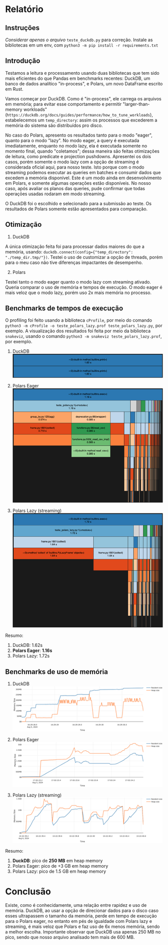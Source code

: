 # Relatório

## Instruções
*Considerar apenas o arquivo* `teste_duckdb.py` para correção.
Instale as bibliotecas em um env, com `python3 -m pip install -r requirements.txt`

## Introdução

Testamos a leitura e processamento usando duas bibliotecas que tem sido mais eficientes do que Pandas em benchmarks recentes: DuckDB, um banco de dados analítico "in-process", e Polars, um novo DataFrame escrito em Rust.

Vamos começar por DuckDB. Como é "in-process", ele carrega os arquivos em memória; para evitar esse comportamento e permitir "larger-than-memory workloads" (`https://duckdb.org/docs/guides/performance/how_to_tune_workloads`), estabelecemos um `temp_directory`: assim os processos que excederem a memória do sistema são distribuídos pro disco.

No caso do Polars, apresento os resultados tanto para o modo "eager", quanto para o modo "lazy". No modo eager, a query é executada imediatamente, enquanto no modo lazy, ela é executada somente no momento final, quando "coletamos"; dessa maneira são feitas otimizações de leitura, como predicate e projection pushdowns. Apresentei os dois casos, porém somente o modo lazy com a opção de streaming é considerada oficial aqui, para nosso teste. Isto porque com o modo streaming podemos executar as queries em batches e consumir dados que excedem a memória disponível. Este é um modo ainda em desenvolvimento em Polars, e somente algumas operações estão disponíveis. No nosso caso, após avaliar os planos das queries, pude confirmar que todas operaçōes usadas rodaram em modo streaming.

O DuckDB foi o escolhido e selecionado para a submissão ao teste. Os resultados de Polars somente estão apresentados para comparação.

## Otimização

1. DuckDB

A única otimização feita foi para processar dados maiores do que a memória, usando: `duckdb.connect(config={"temp_directory": "./temp_dir.tmp/"})`. Testei o uso de customizar a opção de threads, porém para o meu caso não tive diferenças impactantes de desempenho.

2. Polars
    
Testei tanto o modo eager quanto o modo lazy com streaming ativado. Queria comparar o uso de memória e tempos de execução. O modo eager é mais veloz que o modo lazy, porém uso 2x mais memória no processo.

## Benchmarks de tempos de execução

O profiling foi feito usando a biblioteca `cProfile`, por meio do comando `python3 -m cProfile -o teste_polars_lazy.prof teste_polars_lazy.py`, por exemplo. A visualização dos resultados foi feita por meio da biblioteca `snakeviz`, usando o comando `python3 -m snakeviz teste_polars_lazy.prof`, por exemplo.

1. DuckDB
![Benchmark Tempo DuckDB](tempo_duckdb.png)

2. Polars Eager
![Benchmark Tempo DuckDB](tempo_polars_eager.png)

3. Polars Lazy (streaming)
![Benchmark Tempo DuckDB](tempo_polars_lazy.png)

Resumo:
1. DuckDB: 1.62s
2. **Polars Eager**: **1.16s**
3. Polars Lazy: 1.72s

## Benchmarks de uso de memória

1. DuckDB
![Benchmark Tempo DuckDB](memoria_duckdb.png)

2. Polars Eager
![Benchmark Tempo DuckDB](memoria_polars_eager.png)

3. Polars Lazy (streaming)
![Benchmark Tempo DuckDB](memoria_polars_lazy.png)

Resumo:
1. **DuckDB**: pico de **250 MB** em heap memory
2. Polars Eager: pico de +3 GB em heap memory
3. Polars Lazy: pico de 1.5 GB em heap memory

# Conclusão

Existe, como é conhecidamente, uma relação entre rapidez e uso de memória. DuckDB, ao usar a opção de direcionar dados para o disco caso esses ultrapassem o tamanho da memória, perde em tempo de execução para o Polars eager, no entanto em pés de igualdade com Polars lazy e streaming, é mais veloz que Polars e faz uso de 6x menos memória, sendo a melhor escolha.
Importante observar que DuckDB usa apenas 250 MB no pico, sendo que nosso arquivo analisado tem mais de 600 MB.